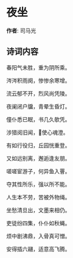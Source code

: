 # 夜坐

**作者**: 司马光

## 诗词内容

春阳气未胜，重为阴所乘。

涔涔积雨阕，惨惨余寒增。

流云郁不开，烈风尚凭陵。

夜阑闭户牖，青晕生昏灯。

僮仆悉已眠，书几久欹凭。

涉猎阅旧闻，𫏐使心魂澄。

有如行役归，丘园恍重登。

又如远别离，邂逅逢友朋。

嗟嗟宦游子，何异鱼入罾。

夺其性所乐，强以所不能。

人生本不劳，苦被外物绳。

坐愁清旦出，文墨来相仍。

吏徒纷四集，仆仆如秋蝇。

烦中剧沸鼎，入骨真可憎。

安得插六翮，适意高飞腾。

